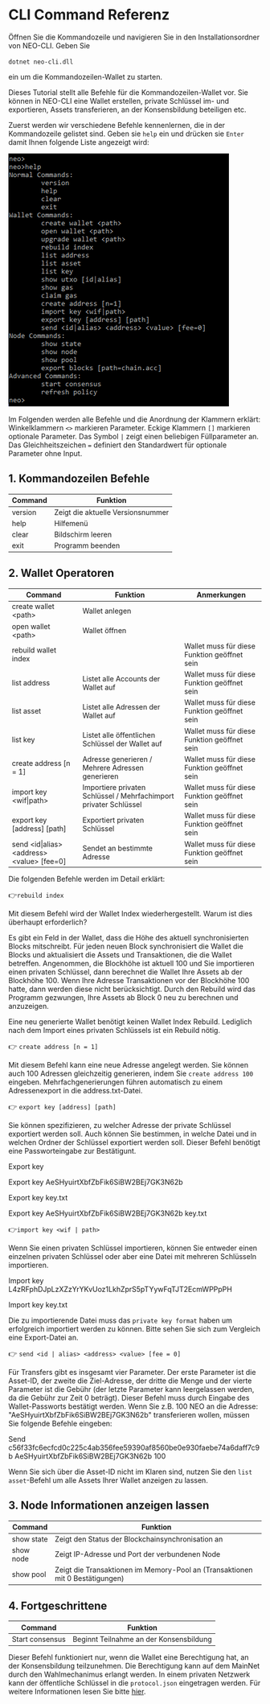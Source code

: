 # CLI Command Referenz

Öffnen Sie die Kommandozeile und navigieren Sie in den Installationsordner von NEO-CLI. Geben Sie 

`dotnet neo-cli.dll`

ein um die Kommandozeilen-Wallet zu starten.

Dieses Tutorial stellt alle Befehle für die Kommandozeilen-Wallet vor. Sie können in NEO-CLI eine Wallet erstellen, private Schlüssel im- und exportieren, Assets transferieren, an der Konsensbildung beteiligen etc.

Zuerst werden wir verschiedene Befehle kennenlernen, die in der Kommandozeile gelistet sind. Geben sie `help` ein und drücken sie `Enter` damit Ihnen folgende Liste angezeigt wird:

![image](/assets/cli_2.png)

Im Folgenden werden alle Befehle und die Anordnung der Klammern erklärt:
Winkelklammern ``<>`` markieren Parameter.
Eckige Klammern ``[]`` markieren optionale Parameter.
Das Symbol ``|`` zeigt einen beliebigen Füllparameter an.
Das Gleichheitszeichen `=` definiert den Standardwert für optionale Parameter ohne Input.

## 1. Kommandozeilen Befehle

| Command      | Funktion     |
| ------- | --------- |
| version | Zeigt die aktuelle Versionsnummer |
| help    | Hilfemenü      |
| clear   | Bildschirm leeren     |
| exit    | Programm beenden      |

## 2. Wallet Operatoren

Command | Funktion | Anmerkungen |
| ---------------------------------------- | -------------------------------- | ------ |
| create wallet \<path> | Wallet anlegen |
| open wallet \<path> | Wallet öffnen |
| rebuild wallet index | | Wallet muss für diese Funktion geöffnet sein |
| list address | Listet alle Accounts der Wallet auf | Wallet muss für diese Funktion geöffnet sein |
| list asset | Listet alle Adressen der Wallet auf | Wallet muss für diese Funktion geöffnet sein |
| list key | Listet alle öffentlichen Schlüssel der Wallet auf | Wallet muss für diese Funktion geöffnet sein |
| create address [n = 1] | Adresse generieren / Mehrere Adressen generieren | Wallet muss für diese Funktion geöffnet sein |
| import key \<wif\|path> | Importiere privaten Schlüssel / Mehrfachimport privater Schlüssel | Wallet muss für diese Funktion geöffnet sein |
| export key \[address] [path] | Exportiert privaten Schlüssel| Wallet muss für diese Funktion geöffnet sein |
| send \<id\|alias> \<address> \<value> [fee=0]| Sendet an bestimmte Adresse |Wallet muss für diese Funktion geöffnet sein |

Die folgenden Befehle werden im Detail erklärt:

👉`rebuild index`

Mit diesem Befehl wird der Wallet Index wiederhergestellt.
Warum ist dies überhaupt erforderlich?

Es gibt ein Feld in der Wallet, dass die Höhe des aktuell synchronisierten Blocks mitschreibt. Für jeden neuen Block synchronisiert die Wallet die Blocks und aktualisiert die Assets und Transaktionen, die die Wallet betreffen. Angenommen, die Blockhöhe ist aktuell 100 und Sie importieren einen privaten Schlüssel, dann berechnet die Wallet Ihre Assets ab der Blockhöhe 100. Wenn Ihre Adresse Transaktionen vor der Blockhöhe 100 hatte, dann werden diese nicht berücksichtigt. Durch den Rebuild wird das Programm gezwungen, Ihre Assets ab Block 0 neu zu berechnen und anzuzeigen.

Eine neu generierte Wallet benötigt keinen Wallet Index Rebuild. Lediglich nach dem Import eines privaten Schlüssels ist ein Rebuild nötig.

👉 `create address [n = 1]`

Mit diesem Befehl kann eine neue Adresse angelegt werden. Sie können auch 100 Adressen gleichzeitig generieren, indem Sie `create address 100` eingeben. Mehrfachgenerierungen führen automatisch zu einem Adressenexport in die address.txt-Datei.

👉 `export key [address] [path]`

Sie können spezifizieren, zu welcher Adresse der private Schlüssel exportiert werden soll. Auch können Sie bestimmen, in welche Datei und in welchen Ordner der Schlüssel exportiert werden soll. Dieser Befehl benötigt eine Passworteingabe zur Bestätigunt.

Export key

Export key AeSHyuirtXbfZbFik6SiBW2BEj7GK3N62b

Export key key.txt

Export key AeSHyuirtXbfZbFik6SiBW2BEj7GK3N62b key.txt

👉`import key <wif | path>`

Wenn Sie einen privaten Schlüssel importieren, können Sie entweder einen einzelnen privaten Schlüssel oder aber eine Datei mit mehreren Schlüsseln importieren. 

Import key L4zRFphDJpLzXZzYrYKvUoz1LkhZprS5pTYywFqTJT2EcmWPPpPH

Import key key.txt

Die zu importierende Datei muss das `private key format` haben um erfolgreich importiert werden zu können. Bitte sehen Sie sich zum Vergleich eine Export-Datei an.

👉 `send <id | alias> <address> <value> [fee = 0]`

Für Transfers gibt es insgesamt vier Parameter. Der erste Parameter ist die Asset-ID, der zweite die Ziel-Adresse, der dritte die Menge und der vierte Parameter ist die Gebühr (der letzte Parameter kann leergelassen werden, da die Gebühr zur Zeit 0 beträgt). Dieser Befehl muss durch Eingabe des Wallet-Passworts bestätigt werden. Wenn Sie z.B. 100 NEO an die Adresse: "AeSHyuirtXbfZbFik6SiBW2BEj7GK3N62b" transferieren wollen, müssen Sie folgende Befehle eingeben:

Send c56f33fc6ecfcd0c225c4ab356fee59390af8560be0e930faebe74a6daff7c9b AeSHyuirtXbfZbFik6SiBW2BEj7GK3N62b 100

Wenn Sie sich über die Asset-ID nicht im Klaren sind, nutzen Sie den `list asset`-Befehl um alle Assets Ihrer Wallet anzeigen zu lassen.

## 3. Node Informationen anzeigen lassen

Command | Funktion |
| ---------- | ----------------------- |
show state | Zeigt den Status der Blockchainsynchronisation an
show node | Zeigt IP-Adresse und Port der verbundenen Node |
show pool | Zeigt die Transaktionen im Memory-Pool an (Transaktionen mit 0 Bestätigungen) 

## 4. Fortgeschrittene

Command | Funktion |
| --------------- | ---- |
Start consensus | Beginnt Teilnahme an der Konsensbildung

Dieser Befehl funktioniert nur, wenn die Wallet eine Berechtigung hat, an der Konsensbildung teilzunehmen. Die Berechtigung kann auf dem MainNet durch den Wahlmechanimus erlangt werden. In einem privaten Netzwerk kann der öffentliche Schlüssel in die `protocol.json` eingetragen werden. 
Für weitere Informationen lesen Sie bitte [hier](private-chain.md).
